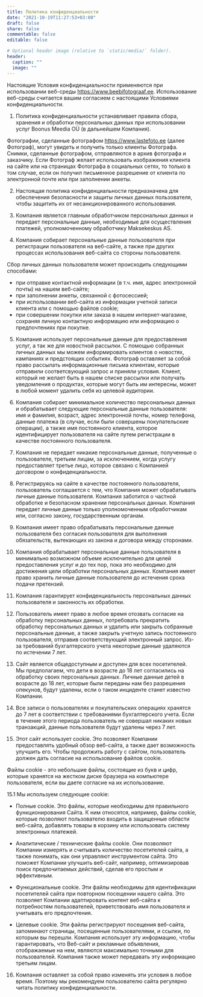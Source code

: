 ```yaml
---
title: Политика конфиденциальности
date: "2021-10-19T11:27:53+03:00"
draft: false
share: false
commentable: false
editable: false

# Optional header image (relative to `static/media/` folder).
header:
  caption: ""
  image: ""
---
```

Настоящие Условия конфиденциальности применяются при использовании веб-среды https://www.beebifotograaf.ee. Использование веб-среды считается вашим согласием с настоящими Условиями конфиденциальности.

1. Политика конфиденциальности устанавливает правила сбора, хранения и обработки персональных данных при использовании услуг Boonus Meedia OÜ (в дальнейшем Компания).

Фотографии, сделанные фотографом https://www.lastefoto.ee (далее Фотограф), могут увидеть и получить только клиенты Фотографа. Снимки, сделанные фотографом, отправляются в архив фотографа и заказчику.
Если Фотограф желает использовать изображения клиента на сайте или на страницах Фотографа в социальных сетях, то только в том случае, если он получил письменное разрешение от клиента по электронной почте или при заполнении анкеты. 

2. Настоящая политика конфиденциальности предназначена для обеспечения безопасности и защиты личных данных пользователя, чтобы защитить их от несанкционированного использования.

3. Компания является главным обработчиком персональных данных и передает персональные данные, необходимые для осуществления платежей, уполномоченному обработчику Maksekeskus AS. 

4. Компания собирает персональные данные пользователя при регистрации пользователя на веб-сайте, а также при других процессах использования веб-сайта со стороны пользователя.

Сбор личных данных пользователя может происходить следующими способами:

- при отправке контактной информации (в т.ч. имя, адрес электронной почты) на нашем веб-сайте;
- при заполнении анкеты, связанной с фотосессией;
- при использовании веб-сайта из информации учетной записи клиента или с помощью файлов cookie;
- при совершении покупки или заказа в нашем интернет-магазине, сохраняя личную контактную информацию или информацию о предпочтениях при покупке.

5. Компания использует персональные данные для предоставления услуг, а так же для новостной рассылки.
С помощью собранных личных данных мы можем информировать клиентов о новостях, кампаниях и предстоящих событиях. Фотограф оставляет за собой право рассылать информационные письма клиентам, которые отправили соответсвующий запрос и приняли условия. Клиент, который не желает быть в нашем списке рассылки или получать уведомления о продуктах, которые могут быть им интересны, может в любой момент удалить себя из целевой аудитории.

6. Компания собирает минимальное количество персональных данных и обрабатывает следующие персональные данные пользователя: имя и фамилия, возраст, адрес электронной почты, номер телефона, данные платежа (в случае, если были совершены покупательские операции), а также имя постоянного клиента, которое идентифицирует пользователя на сайте путем регистрации в качестве постоянного пользователя.

7. Компания не передает никакие персональные данные, полученные о пользователе, третьим лицам, за исключением, когда услугу предоставляет третье лицо, которое связано с Компанией договором о конфиденциальности.

8. Регистрируясь на сайте в качестве постоянного пользователя, пользователь соглашается с тем, что Компания может обрабатывать личные данные пользователя. Компания заботится о частной обработке и безопасном хранении персональных данных. Компания передает личные данные только уполномоченным обработчикам или, согласно закону, государственным органам.

9. Компания имеет право обрабатывать персональные данные пользователя без согласия пользователя для выполнения обязательств, вытекающих из закона и договора между сторонами.

10. Компания обрабатывает персональные данные пользователя в минимально возможном объеме исключительно для целей предоставления услуг и до тех пор, пока это необходимо для достижения цели обработки персональных данных. Компания имеет право хранить личные данные пользователя до истечения срока подачи претензий.

11. Компания гарантирует конфиденциальность персональных данных пользователя и законность их обработки.

12. Пользователь имеет право в любое время отозвать согласие на обработку персональных данных, потребовать прекратить обработку персональных данных и удалить или закрыть собранные персональные данные, а также закрыть учетную запись постоянного пользователя, отправив соответствующий электронный запрос. Из-за требований бухгалтерского учета некоторые данные удаляются по истечении 7 лет.

13. Сайт является общедоступным и доступен для всех посетителей. Мы предполагаем, что дети в возрасте до 18 лет согласились на обработку своих персональных данных. Личные данные детей в возрасте до 18 лет, которые были переданы нам без разрешения опекунов, будут удалены, если о таком инциденте станет известно Компании.

14. Все записи о пользователях и покупательских операциях хранятся до 7 лет в соответствии с требованиями бухгалтерского учета. Если в течение этого периода пользователь не совершал никаких новых транзакций, данные пользователя будут удалены через 7 лет.

15. Этот сайт использует cookie. Это позволяет Компании предоставлять удобный обзор веб-сайта, а также дает возможность улучшить его. Чтобы продолжить работу с сайтом, пользователь должен дать согласие на использование файлов cookie.

Файлы cookie - это небольшие файлы, состоящие из букв и цифр, которые хранятся на жестком диске браузера на компьютере пользователя, если вы даете согласие на их использование.

15.1 Мы используем следующие cookie:

- Полные cookie. Это файлы, которые необходимы для правильного функционирования Сайта. К ним относятся, например, файлы cookie, которые позволяют пользователю входить в защищенные области веб-сайта, добавлять товары в корзину или использовать систему электронных платежей.

- Аналитические / технические файлы cookie. Они позволяют Компании измерять и считывать количество посетителей сайта, а также понимать, как они управляют инструментом сайта. Это поможет Компании улучшить веб-сайт, например, оптимизировав поиск предпочитаемых действий, сделав его простым и эффективным.

- Функциональные cookie. Эти файлы необходимы для идентификации посетителей сайта при повторном посещении нашего сайта. Это позволяет Компании адаптировать контент веб-сайта к потребностям пользователей, приветствовать имя пользователя и учитывать его предпочтения.

- Целевые cookie. Эти файлы регистрируют посещения веб-сайта, запоминают страницы, посещенные пользователями, и ссылки, по которым вы перешли. Компания использует эту информацию, чтобы гарантировать, что Веб-сайт и рекламные объявления, отображаемые на нем, являются максимально точными для пользователей. Компания также может передавать эту информацию третьим лицам.

16. Компания оставляет за собой право изменять эти условия в любое время. Поэтому мы рекомендуем пользователю сайта регулярно читать политику конфиденциальности.